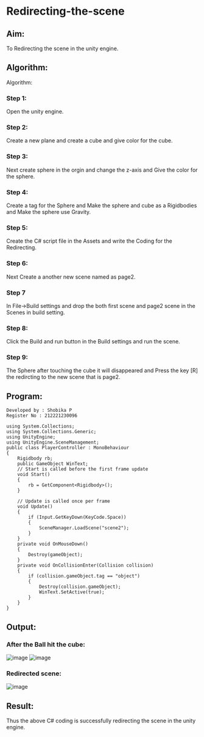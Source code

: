 # Redirecting-the-scene

## Aim:
To Redirecting the scene in the unity engine.

## Algorithm:

Algorithm:
### Step 1:
Open the unity engine.

### Step 2:
Create a new plane and create a cube and give color for the cube.

### Step 3:
Next create sphere in the orgin and change the z-axis and Give the color for the sphere.

### Step 4:
Create a tag for the Sphere and Make the sphere and cube as a Rigidbodies and Make the sphere use Gravity.

### Step 5:
Create the C# script file in the Assets and write the Coding for the Redirecting.

### Step 6:
Next Create a another new scene named as page2.

### Step 7
In File->Build settings and drop the both first scene and page2 scene in the Scenes in build setting.

### Step 8:
Click the Build and run button in the Build settings and run the scene.

### Step 9:
The Sphere after touching the cube it will disappeared and Press the key [R] the redircting to the new scene that is page2.


## Program:
```
Developed by : Shobika P
Register No : 212221230096

```

```
using System.Collections;
using System.Collections.Generic;
using UnityEngine;
using UnityEngine.SceneManagement;
public class PlayerController : MonoBehaviour
{
    Rigidbody rb;
    public GameObject WinText;
    // Start is called before the first frame update
    void Start()
    {
        rb = GetComponent<Rigidbody>();
    }

    // Update is called once per frame
    void Update()
    {
        if (Input.GetKeyDown(KeyCode.Space))
        {
            SceneManager.LoadScene("scene2");
        }
    }
    private void OnMouseDown()
    {
        Destroy(gameObject);
    }
    private void OnCollisionEnter(Collision collision)
    {
        if (collision.gameObject.tag == "object")
        {
            Destroy(collision.gameObject);
            WinText.SetActive(true);
        }
    }
}

```
## Output:
### After the Ball hit the cube:
![image](https://github.com/Shobika187/Redirecting-the-scene/assets/94508142/cbbdd39b-73fd-4eaf-84b3-52651fb2c46f)
![image](https://github.com/Shobika187/Redirecting-the-scene/assets/94508142/53e62440-4de3-4e67-aa28-d3f6b3803597)
### Redirected scene:
![image](https://github.com/Shobika187/Redirecting-the-scene/assets/94508142/2a3927c1-359d-4f78-b964-a37d228de965)


## Result:
Thus the above C# coding is successfully redirecting the scene in the unity engine.

